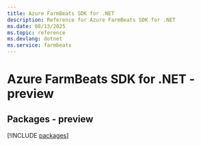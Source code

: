 ```yaml
---
title: Azure FarmBeats SDK for .NET
description: Reference for Azure FarmBeats SDK for .NET
ms.date: 08/13/2025
ms.topic: reference
ms.devlang: dotnet
ms.service: farmbeats
---
```

# Azure FarmBeats SDK for .NET - preview
## Packages - preview
[!INCLUDE [packages](farmbeats-index.md)]